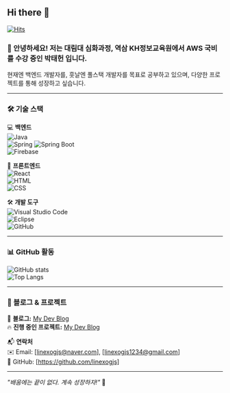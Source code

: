 ## Hi there 👋

[![Hits](https://hits.seeyoufarm.com/api/count/incr/badge.svg?url=https%3A%2F%2Fgithub.com%2Flinexogjs%2Flinexogjs&count_bg=%2379C83D&title_bg=%23555555&icon=&icon_color=%23E7E7E7&title=hits&edge_flat=false)](https://hits.seeyoufarm.com)

### 👋 안녕하세요! 저는 대림대 심화과정, 역삼 KH정보교육원에서 AWS 국비를 수강 중인 박태헌 입니다.
현재엔 백엔드 개발자를, 훗날엔 풀스택 개발자를 목표로 공부하고 있으며, 다양한 프로젝트를 통해 성장하고 싶습니다. 

---

### 🛠️ 기술 스택  
💻 **백엔드**  
![Java](https://img.shields.io/badge/Java-007396?style=flat-square&logo=java&logoColor=white)  
![Spring](https://img.shields.io/badge/Spring-6DB33F?style=flat-square&logo=spring&logoColor=white)
![Spring Boot](https://img.shields.io/badge/Spring_Boot-6DB33F?style=flat-square&logo=spring-boot&logoColor=white)  
![Firebase](https://img.shields.io/badge/Firebase-FFCA28?style=flat-square&logo=firebase&logoColor=white)  

🎨 **프론트엔드**  
![React](https://img.shields.io/badge/React-61DAFB?style=flat-square&logo=react&logoColor=black)  
![HTML](https://img.shields.io/badge/HTML5-E34F26?style=flat-square&logo=html5&logoColor=white)  
![CSS](https://img.shields.io/badge/CSS3-1572B6?style=flat-square&logo=css3&logoColor=white)  

🛠 **개발 도구**  
![Visual Studio Code](https://img.shields.io/badge/VS_Code-007ACC?style=flat-square&logo=visual-studio-code&logoColor=white)  
![Eclipse](https://img.shields.io/badge/Eclipse-2C2255?style=flat-square&logo=eclipse&logoColor=white)  
![GitHub](https://img.shields.io/badge/GitHub-181717?style=flat-square&logo=github&logoColor=white)  

---

### 📊 GitHub 활동  
![GitHub stats](https://github-readme-stats.vercel.app/api?username=<linexogjs>&show_icons=true&theme=tokyonight)  
![Top Langs](https://github-readme-stats.vercel.app/api/top-langs/?username=<linexogjs>&layout=compact&theme=tokyonight)  

---

### 📖 블로그 & 프로젝트  
📝 **블로그:** [My Dev Blog](https://linexogjs.github.io/)  
🔥 **진행 중인 프로젝트:** [My Dev Blog](https://linexogjs.github.io/)   

📬 **연락처**  
✉️ Email: [linexogjs@naver.com], [linexogjs1234@gmail.com]  
💼 GitHub: [https://github.com/linexogjs]  

---

_"배움에는 끝이 없다. 계속 성장하자!"_ 🚀  



<!--
**linexogjs/linexogjs** is a ✨ _special_ ✨ repository because its `README.md` (this file) appears on your GitHub profile.

Here are some ideas to get you started:

- 🔭 I’m currently working on ...
- 🌱 I’m currently learning ...
- 👯 I’m looking to collaborate on ...
- 🤔 I’m looking for help with ...
- 💬 Ask me about ...
- 📫 How to reach me: ...
- 😄 Pronouns: ...
- ⚡ Fun fact: ...
-->
